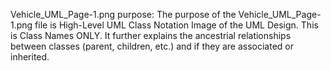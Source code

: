 Vehicle_UML_Page-1.png purpose:
  The purpose of the Vehicle_UML_Page-1.png file is High-Level UML Class Notation Image of the UML Design. This is Class Names ONLY. It further explains the ancestrial relationships between classes (parent, children, etc.) and if they are associated or inherited. 
